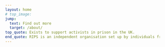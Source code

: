 ```yaml
---
layout: home
# top_image:
jump:
  text: Find out more
  target: /about/
top_quote: Exists to support activists in prison in the UK.
end_quote: RIPS is an independent organisation set up by individuals from Extinction Rebellion, Burning Pink & other independent groups. 
---
```

